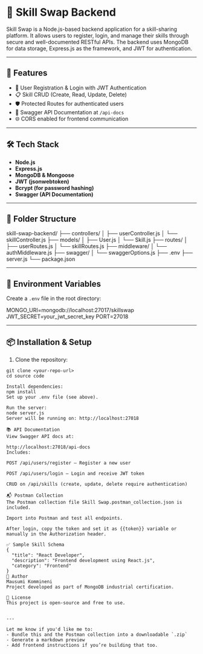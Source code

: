 # 🧠 Skill Swap Backend

Skill Swap is a Node.js-based backend application for a skill-sharing platform. It allows users to register, login, and manage their skills through secure and well-documented RESTful APIs. The backend uses MongoDB for data storage, Express.js as the framework, and JWT for authentication.

---

## 🚀 Features

- 🔐 User Registration & Login with JWT Authentication
- 📋 Skill CRUD (Create, Read, Update, Delete)
- 🛡️ Protected Routes for authenticated users
- 🔎 Swagger API Documentation at `/api-docs`
- 🌐 CORS enabled for frontend communication

---

## 🛠️ Tech Stack

- **Node.js**
- **Express.js**
- **MongoDB & Mongoose**
- **JWT (jsonwebtoken)**
- **Bcrypt (for password hashing)**
- **Swagger (API Documentation)**

---

## 📁 Folder Structure

skill-swap-backend/
├── controllers/
│ ├── userController.js
│ └── skillController.js
├── models/
│ ├── User.js
│ └── Skill.js
├── routes/
│ ├── userRoutes.js
│ └── skillRoutes.js
├── middleware/
│ └── authMiddleware.js
├── swagger/
│ └── swaggerOptions.js
├── .env
├── server.js
└── package.json

---

## 🔐 Environment Variables

Create a `.env` file in the root directory:

MONGO_URI=mongodb://localhost:27017/skillswap
JWT_SECRET=your_jwt_secret_key
PORT=27018

---

## 📦 Installation & Setup

1. Clone the repository:

```
git clone <your-repo-url>
cd source code

Install dependencies:
npm install
Set up your .env file (see above).

Run the server:
node server.js
Server will be running on: http://localhost:27018

📚 API Documentation
View Swagger API docs at:

http://localhost:27018/api-docs
Includes:

POST /api/users/register – Register a new user

POST /api/users/login – Login and receive JWT token

CRUD on /api/skills (create, update, delete require authentication)

📬 Postman Collection
The Postman collection file Skill Swap.postman_collection.json is included.

Import into Postman and test all endpoints.

After login, copy the token and set it as {{token}} variable or manually in the Authorization header.

✅ Sample Skill Schema
{
  "title": "React Developer",
  "description": "Frontend development using React.js",
  "category": "Frontend"
}
🧑 Author
Mausumi Kommineni
Project developed as part of MongoDB industrial certification.

📃 License
This project is open-source and free to use.


---

Let me know if you'd like me to:
- Bundle this and the Postman collection into a downloadable `.zip`
- Generate a markdown preview
- Add frontend instructions if you’re building that too.